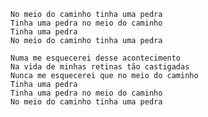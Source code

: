     No meio do caminho tinha uma pedra
    Tinha uma pedra no meio do caminho
    Tinha uma pedra
    No meio do caminho tinha uma pedra
    
    Numa me esquecerei desse acontecimento
    Na vida de minhas retinas tão castigadas
    Nunca me esquecerei que no meio do caminho
    Tinha uma pedra
    Tinha uma pedra no meio do caminho
    No meio do caminho tinha uma pedra